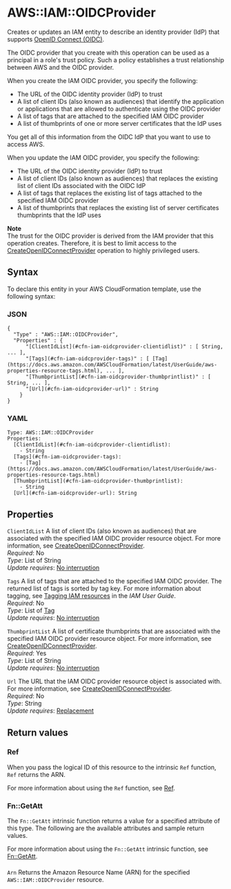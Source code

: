 # AWS::IAM::OIDCProvider<a name="aws-resource-iam-oidcprovider"></a>

Creates or updates an IAM entity to describe an identity provider \(IdP\) that supports [OpenID Connect \(OIDC\)](http://openid.net/connect/)\.

The OIDC provider that you create with this operation can be used as a principal in a role's trust policy\. Such a policy establishes a trust relationship between AWS and the OIDC provider\.

When you create the IAM OIDC provider, you specify the following:

- The URL of the OIDC identity provider \(IdP\) to trust
- A list of client IDs \(also known as audiences\) that identify the application or applications that are allowed to authenticate using the OIDC provider
- A list of tags that are attached to the specified IAM OIDC provider
- A list of thumbprints of one or more server certificates that the IdP uses

You get all of this information from the OIDC IdP that you want to use to access AWS\.

When you update the IAM OIDC provider, you specify the following:

- The URL of the OIDC identity provider \(IdP\) to trust
- A list of client IDs \(also known as audiences\) that replaces the existing list of client IDs associated with the OIDC IdP
- A list of tags that replaces the existing list of tags attached to the specified IAM OIDC provider
- A list of thumbprints that replaces the existing list of server certificates thumbprints that the IdP uses

**Note**  
The trust for the OIDC provider is derived from the IAM provider that this operation creates\. Therefore, it is best to limit access to the [CreateOpenIDConnectProvider](https://docs.aws.amazon.com/IAM/latest/APIReference/API_CreateOpenIDConnectProvider.html) operation to highly privileged users\.

## Syntax<a name="aws-resource-iam-oidcprovider-syntax"></a>

To declare this entity in your AWS CloudFormation template, use the following syntax:

### JSON<a name="aws-resource-iam-oidcprovider-syntax.json"></a>

```
{
  "Type" : "AWS::IAM::OIDCProvider",
  "Properties" : {
      "[ClientIdList](#cfn-iam-oidcprovider-clientidlist)" : [ String, ... ],
      "[Tags](#cfn-iam-oidcprovider-tags)" : [ [Tag](https://docs.aws.amazon.com/AWSCloudFormation/latest/UserGuide/aws-properties-resource-tags.html), ... ],
      "[ThumbprintList](#cfn-iam-oidcprovider-thumbprintlist)" : [ String, ... ],
      "[Url](#cfn-iam-oidcprovider-url)" : String
    }
}
```

### YAML<a name="aws-resource-iam-oidcprovider-syntax.yaml"></a>

```
Type: AWS::IAM::OIDCProvider
Properties:
  [ClientIdList](#cfn-iam-oidcprovider-clientidlist):
    - String
  [Tags](#cfn-iam-oidcprovider-tags):
    - [Tag](https://docs.aws.amazon.com/AWSCloudFormation/latest/UserGuide/aws-properties-resource-tags.html)
  [ThumbprintList](#cfn-iam-oidcprovider-thumbprintlist):
    - String
  [Url](#cfn-iam-oidcprovider-url): String
```

## Properties<a name="aws-resource-iam-oidcprovider-properties"></a>

`ClientIdList` <a name="cfn-iam-oidcprovider-clientidlist"></a>
A list of client IDs \(also known as audiences\) that are associated with the specified IAM OIDC provider resource object\. For more information, see [CreateOpenIDConnectProvider](https://docs.aws.amazon.com/IAM/latest/APIReference/API_CreateOpenIDConnectProvider.html)\.  
_Required_: No  
_Type_: List of String  
_Update requires_: [No interruption](https://docs.aws.amazon.com/AWSCloudFormation/latest/UserGuide/using-cfn-updating-stacks-update-behaviors.html#update-no-interrupt)

`Tags` <a name="cfn-iam-oidcprovider-tags"></a>
A list of tags that are attached to the specified IAM OIDC provider\. The returned list of tags is sorted by tag key\. For more information about tagging, see [Tagging IAM resources](https://docs.aws.amazon.com/IAM/latest/UserGuide/id_tags.html) in the _IAM User Guide_\.  
_Required_: No  
_Type_: List of [Tag](https://docs.aws.amazon.com/AWSCloudFormation/latest/UserGuide/aws-properties-resource-tags.html)  
_Update requires_: [No interruption](https://docs.aws.amazon.com/AWSCloudFormation/latest/UserGuide/using-cfn-updating-stacks-update-behaviors.html#update-no-interrupt)

`ThumbprintList` <a name="cfn-iam-oidcprovider-thumbprintlist"></a>
A list of certificate thumbprints that are associated with the specified IAM OIDC provider resource object\. For more information, see [CreateOpenIDConnectProvider](https://docs.aws.amazon.com/IAM/latest/APIReference/API_CreateOpenIDConnectProvider.html)\.  
_Required_: Yes  
_Type_: List of String  
_Update requires_: [No interruption](https://docs.aws.amazon.com/AWSCloudFormation/latest/UserGuide/using-cfn-updating-stacks-update-behaviors.html#update-no-interrupt)

`Url` <a name="cfn-iam-oidcprovider-url"></a>
The URL that the IAM OIDC provider resource object is associated with\. For more information, see [CreateOpenIDConnectProvider](https://docs.aws.amazon.com/IAM/latest/APIReference/API_CreateOpenIDConnectProvider.html)\.  
_Required_: No  
_Type_: String  
_Update requires_: [Replacement](https://docs.aws.amazon.com/AWSCloudFormation/latest/UserGuide/using-cfn-updating-stacks-update-behaviors.html#update-replacement)

## Return values<a name="aws-resource-iam-oidcprovider-return-values"></a>

### Ref<a name="aws-resource-iam-oidcprovider-return-values-ref"></a>

When you pass the logical ID of this resource to the intrinsic `Ref` function, `Ref` returns the ARN\.

For more information about using the `Ref` function, see [Ref](https://docs.aws.amazon.com/AWSCloudFormation/latest/UserGuide/intrinsic-function-reference-ref.html)\.

### Fn::GetAtt<a name="aws-resource-iam-oidcprovider-return-values-fn--getatt"></a>

The `Fn::GetAtt` intrinsic function returns a value for a specified attribute of this type\. The following are the available attributes and sample return values\.

For more information about using the `Fn::GetAtt` intrinsic function, see [Fn::GetAtt](https://docs.aws.amazon.com/AWSCloudFormation/latest/UserGuide/intrinsic-function-reference-getatt.html)\.

#### <a name="aws-resource-iam-oidcprovider-return-values-fn--getatt-fn--getatt"></a>

`Arn` <a name="Arn-fn::getatt"></a>
Returns the Amazon Resource Name \(ARN\) for the specified `AWS::IAM::OIDCProvider` resource\.
